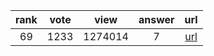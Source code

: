 
| rank | vote | view | answer | url |
|:-:|:-:|:-:|:-:|:-:|
|69|1233|1274014|7| [url](http://stackoverflow.com/questions/4706499/how-do-you-append-to-a-file) |
